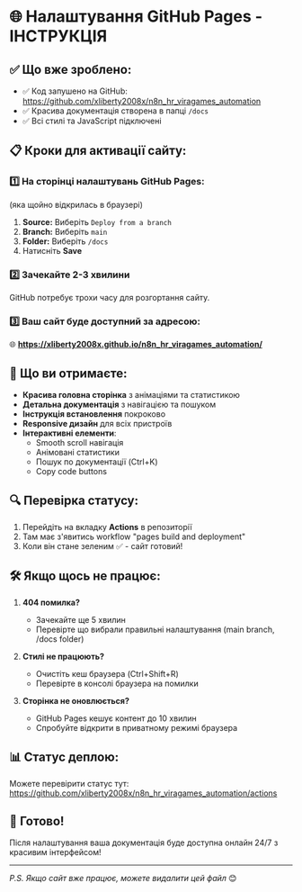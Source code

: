 # 🌐 Налаштування GitHub Pages - ІНСТРУКЦІЯ

## ✅ Що вже зроблено:
- ✅ Код запушено на GitHub: https://github.com/xliberty2008x/n8n_hr_viragames_automation
- ✅ Красива документація створена в папці `/docs`
- ✅ Всі стилі та JavaScript підключені

## 📋 Кроки для активації сайту:

### 1️⃣ На сторінці налаштувань GitHub Pages:
(яка щойно відкрилась в браузері)

1. **Source:** Виберіть `Deploy from a branch`
2. **Branch:** Виберіть `main`
3. **Folder:** Виберіть `/docs`
4. Натисніть **Save**

### 2️⃣ Зачекайте 2-3 хвилини

GitHub потребує трохи часу для розгортання сайту.

### 3️⃣ Ваш сайт буде доступний за адресою:

🌐 **https://xliberty2008x.github.io/n8n_hr_viragames_automation/**

## 🎨 Що ви отримаєте:

- **Красива головна сторінка** з анімаціями та статистикою
- **Детальна документація** з навігацією та пошуком
- **Інструкція встановлення** покроково
- **Responsive дизайн** для всіх пристроїв
- **Інтерактивні елементи**:
  - Smooth scroll навігація
  - Анімовані статистики
  - Пошук по документації (Ctrl+K)
  - Copy code buttons

## 🔍 Перевірка статусу:

1. Перейдіть на вкладку **Actions** в репозиторії
2. Там має з'явитись workflow "pages build and deployment"
3. Коли він стане зеленим ✅ - сайт готовий!

## 🛠️ Якщо щось не працює:

1. **404 помилка?**
   - Зачекайте ще 5 хвилин
   - Перевірте що вибрали правильні налаштування (main branch, /docs folder)

2. **Стилі не працюють?**
   - Очистіть кеш браузера (Ctrl+Shift+R)
   - Перевірте в консолі браузера на помилки

3. **Сторінка не оновлюється?**
   - GitHub Pages кешує контент до 10 хвилин
   - Спробуйте відкрити в приватному режимі браузера

## 📊 Статус деплою:

Можете перевірити статус тут:
https://github.com/xliberty2008x/n8n_hr_viragames_automation/actions

## 🎯 Готово!

Після налаштування ваша документація буде доступна онлайн 24/7 з красивим інтерфейсом!

---

*P.S. Якщо сайт вже працює, можете видалити цей файл* 😊